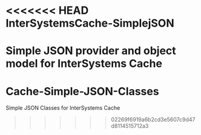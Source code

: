 <<<<<<< HEAD
InterSystemsCache-SimplejSON
============================

Simple JSON provider and object model for InterSystems Cache
=======
Cache-Simple-JSON-Classes
=========================

Simple JSON Classes for InterSystems Cache
>>>>>>> 02269f6919a6b2cd3e5607c9d47d8114515712a3
